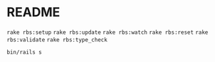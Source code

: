 # README

`rake rbs:setup`
`rake rbs:update`
`rake rbs:watch`
`rake rbs:reset`
`rake rbs:validate`
`rake rbs:type_check`

`bin/rails s`
